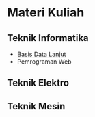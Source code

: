# Materi Kuliah

## Teknik Informatika

- [Basis Data Lanjut](/course-materials/basis-data-lanjut/2020-2021/)
- Pemrograman Web

## Teknik Elektro

## Teknik Mesin

